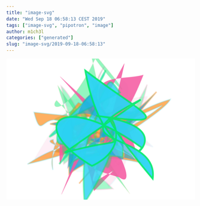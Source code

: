 ```yaml
---
title: "image-svg"
date: "Wed Sep 18 06:58:13 CEST 2019"
tags: ["image-svg", "pipotron", "image"]
author: m1ch3l
categories: ["generated"]
slug: "image-svg/2019-09-18-06:58:13"
---
```


![](image.svg)
